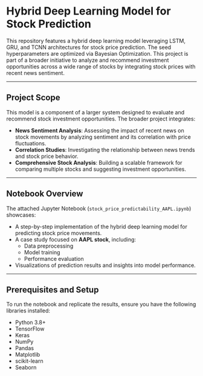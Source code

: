 # Hybrid Deep Learning Model for Stock Prediction

This repository features a hybrid deep learning model leveraging LSTM, GRU, and TCNN architectures for stock price prediction. The seed hyperparameters are optimized via Bayesian Optimization. This project is part of a broader initiative to analyze and recommend investment opportunities across a wide range of stocks by integrating stock prices with recent news sentiment.

---

## Project Scope

This model is a component of a larger system designed to evaluate and recommend stock investment opportunities. The broader project integrates:

- **News Sentiment Analysis**: Assessing the impact of recent news on stock movements by analyzing sentiment and its correlation with price fluctuations.
- **Correlation Studies**: Investigating the relationship between news trends and stock price behavior.
- **Comprehensive Stock Analysis**: Building a scalable framework for comparing multiple stocks and suggesting investment opportunities.

---

## Notebook Overview

The attached Jupyter Notebook (`stock_price_predictability_AAPL.ipynb`) showcases:

- A step-by-step implementation of the hybrid deep learning model for predicting stock price movements.
- A case study focused on **AAPL stock**, including:
  - Data preprocessing
  - Model training
  - Performance evaluation
- Visualizations of prediction results and insights into model performance.

---

## Prerequisites and Setup

To run the notebook and replicate the results, ensure you have the following libraries installed:

- Python 3.8+
- TensorFlow
- Keras
- NumPy
- Pandas
- Matplotlib
- scikit-learn
- Seaborn
